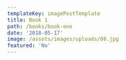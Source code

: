 ```yaml
---
templateKey: imagePostTemplate
title: Book 1
path: /books/book-one
date: '2018-05-17'
image: /assets/images/uploads/08.jpg
featured: 'No'
---
```


